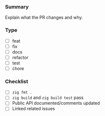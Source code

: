 ### Summary
Explain what the PR changes and why.

### Type
- [ ] feat
- [ ] fix
- [ ] docs
- [ ] refactor
- [ ] test
- [ ] chore

### Checklist
- [ ] `zig fmt .`
- [ ] `zig build` and `zig build test` pass
- [ ] Public API documented/comments updated
- [ ] Linked related issues
